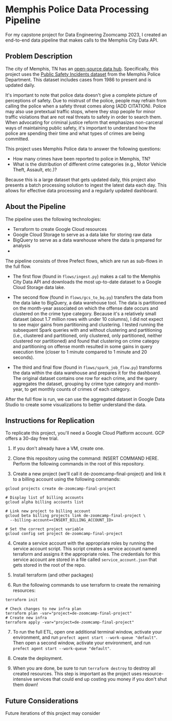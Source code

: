 # Memphis Police Data Processing Pipeline

For my capstone project for Data Engineering Zoomcamp 2023, I created an end-to-end data pipeline that makes calls to the Memphis City Data API.

## Problem Description

The city of Memphis, TN has an [open-source data hub]([url](https://data.memphistn.gov/)). 
Specifically, this project uses the [Public Safety Incidents dataset]([url](https://data.memphistn.gov/Public-Safety/Memphis-Police-Department-Public-Safety-Incidents/ybsi-jur4)) from the Memphis Police Department.
This dataset includes cases from 1986 to present and is updated daily.


It's important to note that police data doesn't give a complete picture of perceptions of safety. Due to mistrust
of the police, people may refrain from calling the police when a safety threat comes along (ADD CITATION). 
Police may also use pretextual traffic stops, where they stop people for minor traffic violations that are not real
threats to safety in order to search them.
When advocating for criminal justice reform that emphasizes non-carceral ways of maintaining public safety, it's important to understand 
how the police are spending their time and what types of crimes are being committed. 


This project uses Memphis Police data to answer the following questions:

- How many crimes have been reported to police in Memphis, TN?
- What is the distribution of different crime categories (e.g., Motor Vehicle Theft, Assault, etc.)?

Because this is a large dataset that gets updated daily, this project also presents a batch processing solution to ingest the latest data each day. This allows for effective data processing and a regularly updated dashboard.


## About the Pipeline 

The pipeline uses the following technologies:
- Terraform to create Google Cloud resources
- Google Cloud Storage to serve as a data lake for storing raw data
- BigQuery to serve as a data warehouse where the data is prepared for analysis
- 

The pipeline consists of three Prefect flows, which are run as sub-flows in the full flow. 
- The first flow (found in `flows/ingest.py`) makes a call to the Memphis City Data API and downloads the most up-to-date dataset to a Google Cloud Storage data lake.


- The second flow (found in `flows/gcs_to_bq.py`) transfers the data from the data lake to BigQuery, a data warehouse tool. The data is partitioned on the month-year associated on which the offense date occurs and clustered on the crime type category. Because it's a relatively small dataset (about 1.7 million rows with under 10 columns), I did not expect to see major gains from partitioning and clustering. I tested running the subsequent Spark queries with and without clustering and partitioning (i.e., clustered and partitioned, only clustered, only partitioned, neither clustered nor partitioned) and found that  clustering on crime categoy and partitioning on offense month resulted in some gains in query execution time (closer to 1 minute compared to 1 minute and 20 seconds). 

- The third and final flow (found in `flows/spark_job_flow.py`) transforms the data within the data warehouse and prepares it for the dashboard. The original dataset contains one row for each crime, and the query aggregates the dataset, grouping by crime type category and month-year, to get monthly counts of crimes of each category.

After the full flow is run, we can use the aggregated dataset in Google Data Studio to create some visualizations to better understand the data.

## Instructions for Replication

To replicate this project, you'll need a Google Cloud Platform account. GCP offers a 30-day free trial. 

1. If you don't already have a VM, create one.
2. Clone this repository using the command: INSERT COMMAND HERE. Perform the following commands in the root of this repository.

3. Create a new project (we'll call it de-zoomcamp-final-project) and link it to a billing account using the following commands:

```
gcloud projects create de-zoomcamp-final-project

# Display list of billing accounts
gcloud alpha billing accounts list

# Link new project to billing account
gcloud beta billing projects link de-zoomcamp-final-project \
  --billing-account=<INSERT_BILLING_ACCOUNT_ID>
  
# Set the correct project variable
gcloud config set project de-zoomcamp-final-project

```

4. Create a service account with the appropriate roles by running the service account script.
This script creates a service account named terraform and assigns it the appropriate roles.
The credentials for this service account are stored in a file called `service_account.json` that gets stored
in the root of the repo.

5. Install terraform (and other packages)

6. Run the following commands to use terraform to create the remaining resources:
```
terraform init

# Check changes to new infra plan
terraform plan -var="project=de-zoomcamp-final-project"
# Create new infra
terraform apply -var="project=de-zoomcamp-final-project"
```

7. To run the full ETL, open one additional terminal window, activate your environment, and run `prefect agent start --work-queue "default"`. Then open a second window, activate your environment, and run `prefect agent start --work-queue "default"`. 
8. Create the deployment.

99. When you are done, be sure to run `terraform destroy` to destroy all created resources. This step is important as the project uses resource-intensive services that could end up costing you money if you don't shut them down! 


## Future Considerations

Future iterations of this project may consider 

